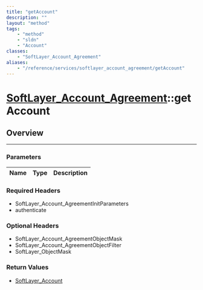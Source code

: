```yaml
---
title: "getAccount"
description: ""
layout: "method"
tags:
    - "method"
    - "sldn"
    - "Account"
classes:
    - "SoftLayer_Account_Agreement"
aliases:
    - "/reference/services/softlayer_account_agreement/getAccount"
---
```

# [SoftLayer_Account_Agreement](/reference/services/SoftLayer_Account_Agreement)::getAccount





## Overview 


-----

### Parameters 
|Name | Type | Description |
| --- | --- | --- |


### Required Headers
* SoftLayer_Account_AgreementInitParameters
* authenticate


### Optional Headers
* SoftLayer_Account_AgreementObjectMask
* SoftLayer_Account_AgreementObjectFilter
* SoftLayer_ObjectMask

### Return Values
* <a href='/reference/datatypes/SoftLayer_Account'>SoftLayer_Account </a>




